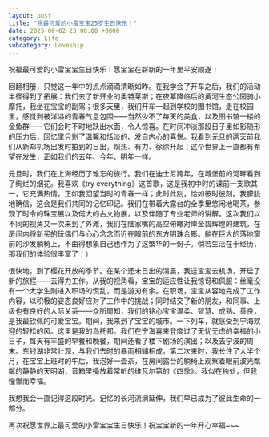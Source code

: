 ```yaml
---
layout: post
title: "祝最可爱的小雷宝宝25岁生日快乐！"
date: 2025-08-02 23:00:00 +0800
category: Life
subcategory: Loveship
---
```


祝福最可爱的小雷宝宝生日快乐！愿宝宝在崭新的一年里平安顺遂！

回翻相册，只觉这一年中的点点滴滴清晰如昨。在我学会了开车之后，我们的活动半径得到了拓展：我们去了新开业的奥特莱斯；在夜幕降临后的黄河生态公园骑小摩托，我坐在宝宝的副驾；很多天里，我们开车一起到学校的图书馆，走在校园里，感觉到被洋溢的青春气息包围——当然少不了每天的美食，以及图书馆一楼的金鱼群——它们会时不时地跃出水面，令人惊喜。在时间冲淡那段日子里如影随形的压力后，回忆里只剩了温馨和恬淡的、发自内心的喜悦。我看到元旦的两天前我们从新郑机场出发时拍到的日出，炽热、有力、徐徐升起；这个世界上一直都有希望在发生，正如我们的去年、今年、明年一样。

元旦时，我们在上海经历了难忘的旅行。我们在迪士尼跨年，在城堡前的河畔看到了绚烂的烟花。我喜欢《try everything》这首歌，这是我初中时的课前一支歌其一，它充满热情，正如我回望当时的青春一样；此时此刻，恰如彼时彼刻。我朦胧地确信，这会是我们共同的记忆印记。我们在带着大露台的全季里悠闲地喝茶，参观了时令的珠宝展以及偌大的古文物展，以及伴随了专业老师的讲解。这次我们以不同的视角又一次来到了外滩，我们在陆家嘴的高空俯瞰对岸金碧辉煌的建筑，在房间内将新买的玩偶们与心心念念而近在眼前的东方明珠合影。躺在巨大的落地窗前的沙发躺椅上，不由得想象自己也作为了这繁华的一份子。倘若生活在于经历，那我们的体验很丰富了：）

很快地，到了樱花开放的季节。在某个还未日出的清晨，我送宝宝去机场，开启了新的旅程——去得力工作。从我的视角看，宝宝的适应性让我惊讶和佩服：丝毫没有一个大学生刚进入职场的慌乱，而是游刃有余。在职场，宝宝从容地完成了工作内容，以积极的姿态良好应对了工作中的挑战；同时结交了新的朋友，和同事、上级也有良好的人际关系——众所周知，我们的铭心宝宝温柔、智慧、成熟、善良，是我最钦佩的可爱宝宝。期间，我来到了宝宝的城市。一下列车，就感受到宁海欢迎的轻松的风。这里是我的乌托邦。我们在宁海喜来登度过了无忧无虑的幸福的小日子，每天有丰盛的早餐和晚餐，期间还看了楼下剧场的演出；以及去宁波的周末。东钱湖非常壮观，与我们去时的暴雨相辅相成。第二次来时，我长住了大半个月，在宝宝上班时的午后，我泡好一壶茶，在房间露台的躺椅上观察着眼前波光粼粼的静静的天明湖，音箱里播放着常听的维瓦尔第的《四季》。我似在独处，但我憧憬而幸福。

我想我会一直记得这段时光。记忆的长河流淌延伸，我们早已成为了彼此生命的一部分。

再次祝愿世界上最可爱的小雷宝宝生日快乐！祝宝宝新的一年开心幸福~~~
